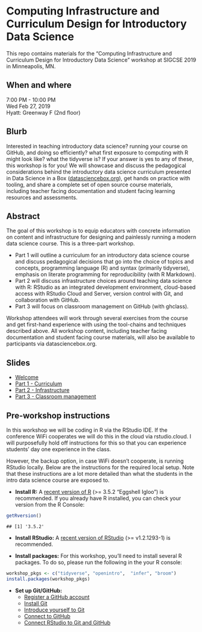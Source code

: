 Computing Infrastructure and Curriculum Design for Introductory Data
Science
================

This repo contains materials for the “Computing Infrastructure and
Curriculum Design for Introductory Data Science” workshop at SIGCSE 2019
in Minneapolis, MN.

## When and where

7:00 PM - 10:00 PM  
Wed Feb 27, 2019  
Hyatt: Greenway F (2nd floor)

## Blurb

Interested in teaching introductory data science? running your course on
GitHub, and doing so efficiently? what first exposure to computing with
R might look like? what the tidyverse is? If your answer is yes to any
of these, this workshop is for you\! We will showcase and discuss the
pedagogical considerations behind the introductory data science
curriculum presented in Data Science in a Box
([datasciencebox.org](https://datasciencebox.org/)), get hands on
practice with tooling, and share a complete set of open source course
materials, including teacher facing documentation and student facing
learning resources and assessments.

## Abstract

The goal of this workshop is to equip educators with concrete
information on content and infrastructure for designing and painlessly
running a modern data science course. This is a three-part workshop.

  - Part 1 will outline a curriculum for an introductory data science
    course and discuss pedagogical decisions that go into the choice of
    topics and concepts, programming language (R) and syntax (primarily
    tidyverse), emphasis on literate programming for reproducibility
    (with R Markdown).
  - Part 2 will discuss infrastructure choices around teaching data
    science with R: RStudio as an integrated development environment,
    cloud-based access with RStudio Cloud and Server, version control
    with Git, and collaboration with GitHub.
  - Part 3 will focus on classroom management on GitHub (with ghclass).

Workshop attendees will work through several exercises from the course
and get first-hand experience with using the tool-chains and techniques
described above. All workshop content, including teacher facing
documentation and student facing course materials, will also be
available to participants via datasciencebox.org.

## Slides

  - [Welcome](/slides/00-welcome/00-welcome.html)
  - [Part 1 - Curriculum](/slides/01-curriculum/01-curriculum.html)
  - [Part 2 -
    Infrastructure](/slides/02-infrastructure/02-infrastructure.html)
  - [Part 3 - Classroom
    management](/slides/03-classroom/03-classroom.html)

## Pre-workshop instructions

In this workshop we will be coding in R via the RStudio IDE. If the
conference WiFi cooperates we will do this in the cloud via
rstudio.cloud. I will purposefully hold off instructions for this so
that you can experience students’ day one experience in the class.

However, the backup option, in case WiFi doesn’t cooperate, is running
RStudio locally. Below are the instructions for the required local
setup. Note that these instructions are a lot more detailed than what
the students in the intro data science course are exposed to.

  - **Install R:** A [recent version of R](https://cran.rstudio.com/)
    (\>= 3.5.2 “Eggshell Igloo”) is recommended. If you already have R
    installed, you can check your version from the R Console:

<!-- end list -->

``` r
getRversion()
```

    ## [1] '3.5.2'

  - **Install RStudio:** A [recent version of
    RStudio](https://www.rstudio.com/products/rstudio/download/preview/)
    (\>= v1.2.1293-1) is recommended.

  - **Install packages:** For this workshop, you’ll need to install
    several R packages. To do so, please run the following in the your R
    console:

<!-- end list -->

``` r
workshop_pkgs <- c("tidyverse", "openintro",  "infer", "broom")
install.packages(workshop_pkgs)
```

  - **Set up Git/GitHub:**
      - [Register a GitHub
        account](https://happygitwithr.com/github-acct.html)
      - [Install Git](https://happygitwithr.com/install-git.html)
      - [Introduce yourself to
        Git](https://happygitwithr.com/hello-git.html)
      - [Connect to
        GitHub](https://happygitwithr.com/push-pull-github.html)
      - [Connect RStudio to Git and
        GitHub](https://happygitwithr.com/rstudio-git-github.html)
